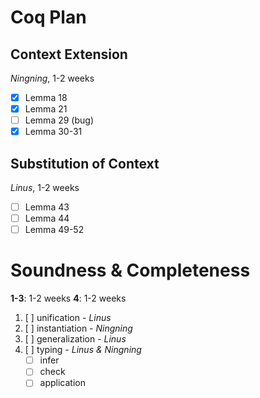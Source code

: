 Coq Plan
=========

## Context Extension

_Ningning_, 1-2 weeks

* [x] Lemma 18
* [x] Lemma 21
* [ ] Lemma 29 (bug)
* [x] Lemma 30-31

## Substitution of Context

_Linus_, 1-2 weeks

* [ ] Lemma 43
* [ ] Lemma 44
* [ ] Lemma 49-52

# Soundness & Completeness

__1-3__: 1-2 weeks
__4__: 1-2 weeks

1. [ ] unification - _Linus_
2. [ ] instantiation - _Ningning_
3. [ ] generalization - _Linus_
4. [ ] typing - _Linus & Ningning_
	* [ ] infer
	* [ ] check
    * [ ] application
